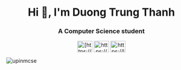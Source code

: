 <h1 align="center">Hi 👋, I'm Duong Trung Thanh</h1>
<h3 align="center">A Computer Science student</h3>
<p align="center">
<a href="[https://www.linkedin.com/in/d%c6%b0%c6%a1ng-trung-th%c3%a0nh-47bb8128b/](https://www.linkedin.com/in/upinmcse/)" target="blank"><img align="center" src="https://raw.githubusercontent.com/rahuldkjain/github-profile-readme-generator/master/src/images/icons/Social/linked-in-alt.svg" alt="[https://www.linkedin.com/in/d%c6%b0%c6%a1ng-trung-th%c3%a0nh-47bb8128b/](https://www.linkedin.com/in/upinmcse/)" height="30" width="40" /></a>
<a href="https://www.facebook.com/toidgonthi" target="blank"><img align="center" src="https://raw.githubusercontent.com/rahuldkjain/github-profile-readme-generator/master/src/images/icons/Social/facebook.svg" alt="https://www.facebook.com/toidgonthi" height="30" width="40" /></a>
<a href="https://leetcode.com/u/upinmcse/" target="blank"><img align="center" src="https://raw.githubusercontent.com/rahuldkjain/github-profile-readme-generator/master/src/images/icons/Social/leet-code.svg" alt="https://leetcode.com/u/upinmcse/" height="30" width="40" /></a>
</p>

<p><img align="center" src="https://github-readme-stats.vercel.app/api/top-langs?username=upinmcse&show_icons=true&locale=en&layout=compact" alt="upinmcse" /></p>


